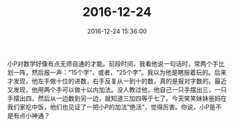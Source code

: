 ﻿---
title: "2016-12-24"
date: 2016-12-24 15:36:00
tags: 文字
categories: 爸爸
---
小P对数学好像有点无师自通的才能。前段时间，我看他说一句话时，常两个手比划一阵，然后报一声：“15个字”，或者，“25个字”。我以为他是瞎报着玩的。后来才发现，他左手做十位的进数，右手反复从一到十的数，真的是报对字数的。最近又发现，他用两个手可以做十以内加法。没人教过他，他自己一只手摆出三，一只手摆出四，然后从一边数到另一边，就知道三加四等于七了。今天笑笑妹妹爸妈在我们家吃中饭，他们也见证了一把小P的加法“绝活”，觉得厉害。你说，小P是不是有点小神通？